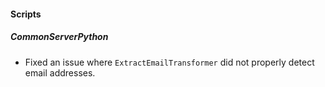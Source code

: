 
#### Scripts
##### CommonServerPython
- Fixed an issue where `ExtractEmailTransformer` did not properly detect email addresses.
